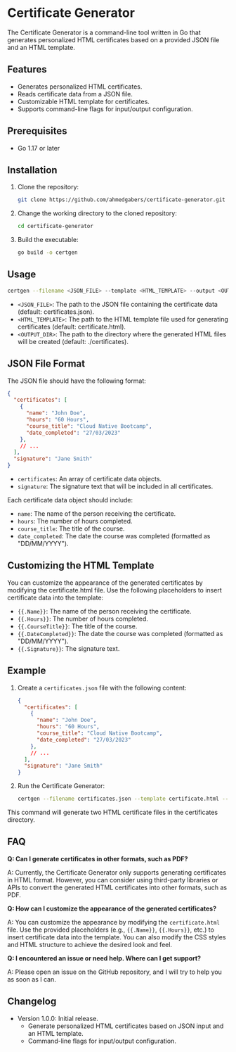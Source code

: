 # Certificate Generator

The Certificate Generator is a command-line tool written in Go that generates personalized HTML certificates based on a provided JSON file and an HTML template.

## Features

- Generates personalized HTML certificates.
- Reads certificate data from a JSON file.
- Customizable HTML template for certificates.
- Supports command-line flags for input/output configuration.

## Prerequisites

- Go 1.17 or later

## Installation

1. Clone the repository:

    ```bash
    git clone https://github.com/ahmedgabers/certificate-generator.git
    ```

1. Change the working directory to the cloned repository:

    ```bash
    cd certificate-generator
    ```

1. Build the executable:

    ```bash
    go build -o certgen
    ```

## Usage

```bash
certgen --filename <JSON_FILE> --template <HTML_TEMPLATE> --output <OUTPUT_DIR>
```

- `<JSON_FILE>`: The path to the JSON file containing the certificate data (default: certificates.json).
- `<HTML_TEMPLATE>`: The path to the HTML template file used for generating certificates (default: certificate.html).
- `<OUTPUT_DIR>`: The path to the directory where the generated HTML files will be created (default: ./certificates).

## JSON File Format

The JSON file should have the following format:

```json
{
  "certificates": [
    {
      "name": "John Doe",
      "hours": "60 Hours",
      "course_title": "Cloud Native Bootcamp",
      "date_completed": "27/03/2023"
    },
    // ...
  ],
  "signature": "Jane Smith"
}
```

- `certificates`: An array of certificate data objects.
- `signature`: The signature text that will be included in all certificates.

Each certificate data object should include:

- `name`: The name of the person receiving the certificate.
- `hours`: The number of hours completed.
- `course_title`: The title of the course.
- `date_completed`: The date the course was completed (formatted as "DD/MM/YYYY").

## Customizing the HTML Template

You can customize the appearance of the generated certificates by modifying the certificate.html file. Use the following placeholders to insert certificate data into the template:

- `{{.Name}}`: The name of the person receiving the certificate.
- `{{.Hours}}`: The number of hours completed.
- `{{.CourseTitle}}`: The title of the course.
- `{{.DateCompleted}}`: The date the course was completed (formatted as "DD/MM/YYYY").
- `{{.Signature}}`: The signature text.

## Example

1. Create a `certificates.json` file with the following content:

    ```json
    {
      "certificates": [
        {
          "name": "John Doe",
          "hours": "60 Hours",
          "course_title": "Cloud Native Bootcamp",
          "date_completed": "27/03/2023"
        },
        // ...
      ],
      "signature": "Jane Smith"
    }
    ```

1. Run the Certificate Generator:

    ```bash
    certgen --filename certificates.json --template certificate.html --output certificates
    ```

This command will generate two HTML certificate files in the certificates directory.

## FAQ

**Q: Can I generate certificates in other formats, such as PDF?**

A: Currently, the Certificate Generator only supports generating certificates in HTML format. However, you can consider using third-party libraries or APIs to convert the generated HTML certificates into other formats, such as PDF.

**Q: How can I customize the appearance of the generated certificates?**

A: You can customize the appearance by modifying the `certificate.html` file. Use the provided placeholders (e.g., `{{.Name}}`, `{{.Hours}}`, etc.) to insert certificate data into the template. You can also modify the CSS styles and HTML structure to achieve the desired look and feel.

**Q: I encountered an issue or need help. Where can I get support?**

A: Please open an issue on the GitHub repository, and I will try to help you as soon as I can.

## Changelog

- Version 1.0.0: Initial release.
  - Generate personalized HTML certificates based on JSON input and an HTML template.
  - Command-line flags for input/output configuration.
